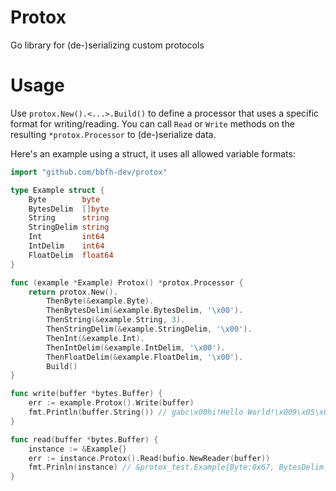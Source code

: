 # Protox

Go library for (de-)serializing custom protocols

# Usage

Use `protox.New().<...>.Build()` to define a processor that uses a specific format for writing/reading. You can call `Read` or `Write` methods on the resulting `*protox.Processor` to (de-)serialize data.

Here's an example using a struct, it uses all allowed variable formats:

```go
import "github.com/bbfh-dev/protox"

type Example struct {
	Byte        byte
	BytesDelim  []byte
	String      string
	StringDelim string
	Int         int64
	IntDelim    int64
	FloatDelim  float64
}

func (example *Example) Protox() *protox.Processor {
	return protox.New().
		ThenByte(&example.Byte).
		ThenBytesDelim(&example.BytesDelim, '\x00').
		ThenString(&example.String, 3).
		ThenStringDelim(&example.StringDelim, '\x00').
		ThenInt(&example.Int).
		ThenIntDelim(&example.IntDelim, '\x00').
		ThenFloatDelim(&example.FloatDelim, '\x00').
		Build()
}

func write(buffer *bytes.Buffer) {
	err := example.Protox().Write(buffer)
    fmt.Println(buffer.String()) // gabc\x00hi!Hello World!\x009\x05\x00\x00\x00\x00\x00\x0042069\x00420.69\x00
}

func read(buffer *bytes.Buffer) {
	instance := &Example{}
    err := instance.Protox().Read(bufio.NewReader(buffer))
    fmt.Prinln(instance) // &protox_test.Example{Byte:0x67, BytesDelim:[]uint8{0x61, 0x62, 0x63}, String:"hi!", StringDelim:"Hello World!", Int:1337, IntDelim:42069, FloatDelim:420.69}
}
```
